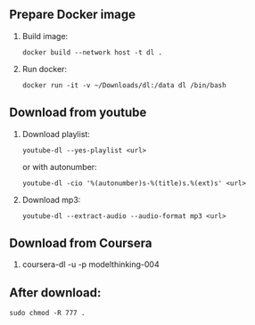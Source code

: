 ## Prepare Docker image
1. Build image:
    ```
    docker build --network host -t dl .
    ```
1. Run docker:
    ```
    docker run -it -v ~/Downloads/dl:/data dl /bin/bash
    ```
## Download from youtube
1. Download playlist:
    ```
    youtube-dl --yes-playlist <url>
    ```
    or with autonumber:
    ```
    youtube-dl -cio '%(autonumber)s-%(title)s.%(ext)s' <url>
    ```
1. Download mp3:
    ```
    youtube-dl --extract-audio --audio-format mp3 <url>
    ```
## Download from Coursera
1. coursera-dl -u <user> -p <pass> modelthinking-004

## After download:
```
sudo chmod -R 777 .
```